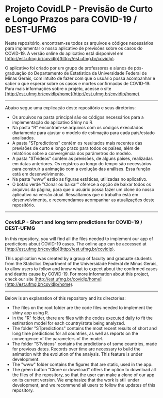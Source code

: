 # Projeto CovidLP - Previsão de Curto e Longo Prazos para COVID-19 / DEST-UFMG

Neste repositório, encontram-se todos os arquivos e códigos necessários para implementar o nosso aplicativo de previsões sobre os casos do COVID-19. A versão online do aplicativo está disponível em [http://est.ufmg.br/covidlp](http://est.ufmg.br/covidlp).

O aplicativo foi criado por um grupo de professores e alunos de pós-graduação do Departamento de Estatística da Universidade Federal de Minas Gerais, com intuito de fazer com que o usuário possa acompanhar e saber o que esperar sobre os casos e mortes confirmadas de COVID-19. Para mais informações sobre o projeto, acesse o site [http://est.ufmg.br/covidlp/home](http://est.ufmg.br/covidlp/home). 

---

Abaixo segue uma explicação deste repositório e seus diretórios:

 - Os arquivos na pasta principal são os códigos necessários para a implementação do aplicativo Shiny no R.
 - Na pasta "R" encontram-se arquivos com os códigos executados diariamente para ajustar o modelo de estimação para cada país/estado analisados.
 - A pasta "STpredictions" contém os resultados mais recentes das previsões de curto e longo prazo para todos os países, além de relatórios sobre a convergência dos parâmetros do modelo.
 - A pasta "STvideos" contém as previsões, de alguns países, realizadas em datas anteriores. Os registros ao longo do tempo são necessários para construir a animação com a evolução das análises. Essa função está em desenvolvimento.
 - Na pasta "www" estão as figuras estáticas, utilizadas no aplicativo.
 - O botão verde "Clonar ou baixar" oferece a opção de baixar todos os arquivos da página, para que o usuário possa fazer um clone do nosso aplicativo na versão atual. Ressaltamos que o trabalho está em desenvolvimento, e recomendamos acompanhar as atualizações deste repositório.
 
---

### CovidLP - Short and long term predictions for COVID-19 / DEST-UFMG

In this repository, you will find all the files needed to implement our app of predictions about COVID-19 cases. The online app can be accessed at [http://est.ufmg.br/covidlp](http://est.ufmg.br/covidlp). 

This application was created by a group of faculty and graduate students from the Statistics Department of the Universidade Federal de Minas Gerais, to allow users to follow and know what to expect about the confirmed cases and deaths cause by COVID-19. For more information about this project, check our site [http://est.ufmg.br/covidlp/home](http://est.ufmg.br/covidlp/home). 

---

Below is an explanation of this repository and its directories:
 - The files on the root folder are the code files needed to implement the shiny app using R.
 - In the "R" folder, there are files with the codes executed daily to fit the estimation model for each country/state being analyzed.
 - The folder "STpredictions" contains the most recent results of short and long time predictions for all countries, as well as reports on the convergence of the parameters of the model.
 - The folder "STvideos" contains the predictions of some countries, made for previous dates. Records over time are necessary to build the animation with the evolution of the analysis. This feature is under development.
 - The "www" folder contains the figures that are static, used in the app.
 - The green button "Clone or download" offers the option to download all the files of the repository, so that the user can make a clone of our app on its current version. We emphasize that the work is still under development, and we recommend all users to follow the updates of this repository.

